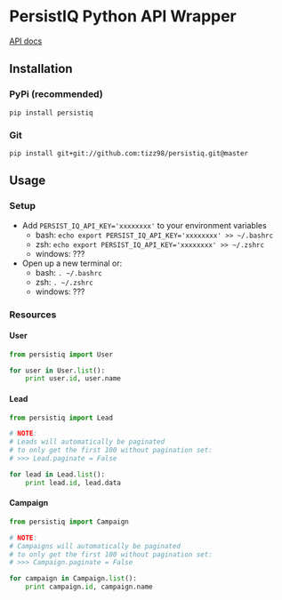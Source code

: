 # PersistIQ Python API Wrapper
[API docs](http://apidocs.persistiq.com/)

## Installation
### PyPi (recommended)
`pip install persistiq`

### Git
`pip install git+git://github.com:tizz98/persistiq.git@master`


## Usage
### Setup
- Add `PERSIST_IQ_API_KEY='xxxxxxxx'` to your environment variables
    - bash: `echo export PERSIST_IQ_API_KEY='xxxxxxxx' >> ~/.bashrc`
    - zsh: `echo export PERSIST_IQ_API_KEY='xxxxxxxx' >> ~/.zshrc`
    - windows: ???
- Open up a new terminal or:
    - bash: `. ~/.bashrc`
    - zsh: `. ~/.zshrc`
    - windows: ???

### Resources
#### User
```python
from persistiq import User

for user in User.list():
    print user.id, user.name
```

#### Lead
```python
from persistiq import Lead

# NOTE:
# Leads will automatically be paginated
# to only get the first 100 without pagination set:
# >>> Lead.paginate = False

for lead in Lead.list():
    print lead.id, lead.data
```

#### Campaign
```python
from persistiq import Campaign

# NOTE:
# Campaigns will automatically be paginated
# to only get the first 100 without pagination set:
# >>> Campaign.paginate = False

for campaign in Campaign.list():
    print campaign.id, campaign.name
```
